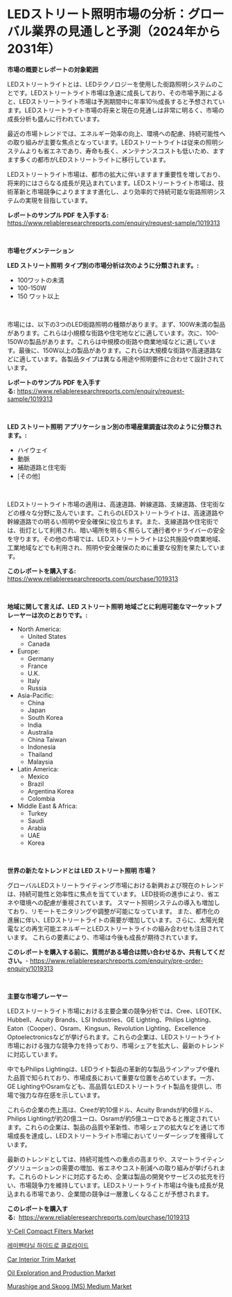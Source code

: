 <p><h1>LEDストリート照明市場の分析：グローバル業界の見通しと予測（2024年から2031年）</h1></p><p><strong>市場の概要とレポートの対象範囲</strong></p>
<p><p>LEDストリートライトとは、LEDテクノロジーを使用した街路照明システムのことです。LEDストリートライト市場は急速に成長しており、その市場予測によると、LEDストリートライト市場は予測期間中に年率10％成長すると予想されています。LEDストリートライト市場の将来と現在の見通しは非常に明るく、市場の成長分析も盛んに行われています。</p><p>最近の市場トレンドでは、エネルギー効率の向上、環境への配慮、持続可能性への取り組みが主要な焦点となっています。LEDストリートライトは従来の照明システムよりも省エネであり、寿命も長く、メンテナンスコストも低いため、ますます多くの都市がLEDストリートライトに移行しています。</p><p> LEDストリートライト市場は、都市の拡大に伴いますます重要性を増しており、将来的にはさらなる成長が見込まれています。LEDストリートライト市場は、技術革新と市場競争によりますます進化し、より効率的で持続可能な街路照明システムの実現を目指しています。</p></p>
<p><strong>レポートのサンプル PDF を入手する:</strong> <a href="https://www.reliableresearchreports.com/enquiry/request-sample/1019313">https://www.reliableresearchreports.com/enquiry/request-sample/1019313</a></p>
<p>&nbsp;</p>
<p><strong>市場セグメンテーション</strong></p>
<p><strong>LED ストリート照明 タイプ別の市場分析は次のように分類されます。:</strong></p>
<p><ul><li>100ワットの未満</li><li>100-150W</li><li>150 ワット以上</li></ul></p>
<p>&nbsp;</p>
<p><p>市場には、以下の3つのLED街路照明の種類があります。まず、100W未満の製品があります。これらは小規模な街路や住宅地などに適しています。次に、100-150Wの製品があります。これらは中規模の街路や商業地域などに適しています。最後に、150W以上の製品があります。これらは大規模な街路や高速道路などに適しています。各製品タイプは異なる用途や照明要件に合わせて設計されています。</p></p>
<p><strong>レポートのサンプル PDF を入手する:</strong>&nbsp;<a href="https://www.reliableresearchreports.com/enquiry/request-sample/1019313">https://www.reliableresearchreports.com/enquiry/request-sample/1019313</a></p>
<p>&nbsp;</p>
<p><strong> LED ストリート照明 アプリケーション別の市場産業調査は次のように分類されます。:</strong></p>
<p><ul><li>ハイウェイ</li><li>動脈</li><li>補助道路と住宅街</li><li>[その他]</li></ul></p>
<p>&nbsp;</p>
<p><p>LEDストリートライト市場の適用は、高速道路、幹線道路、支線道路、住宅街などの様々な分野に及んでいます。これらのLEDストリートライトは、高速道路や幹線道路での明るい照明や安全確保に役立ちます。また、支線道路や住宅街では、街灯として利用され、暗い場所を明るく照らして通行者やドライバーの安全を守ります。その他の市場では、LEDストリートライトは公共施設や商業地域、工業地域などでも利用され、照明や安全確保のために重要な役割を果たしています。</p></p>
<p><strong>このレポートを購入する:</strong>&nbsp; <a href="https://www.reliableresearchreports.com/purchase/1019313">https://www.reliableresearchreports.com/purchase/1019313</a></p>
<p>&nbsp;</p>
<p><strong>地域に関して言えば、LED ストリート照明 地域ごとに利用可能なマーケットプレーヤーは次のとおりです。:</strong></p>
<p><ul>
    <li>
        North America:
        <ul>
            <li>United States</li>
            <li>Canada</li>
        </ul>
    </li>
    <li>
        Europe:
        <ul>
            <li>Germany</li>
            <li>France</li>
            <li>U.K.</li>
            <li>Italy</li>
            <li>Russia</li>
        </ul>
    </li>
    <li>
        Asia-Pacific:
        <ul>
            <li>China</li>
            <li>Japan</li>
            <li>South Korea</li>
            <li>India</li>
            <li>Australia</li>
            <li>China Taiwan</li>
            <li>Indonesia</li>
            <li>Thailand</li>
            <li>Malaysia</li>
        </ul>
    </li>
    <li>
        Latin America:
        <ul>
            <li>Mexico</li>
            <li>Brazil</li>
            <li>Argentina Korea</li>
            <li>Colombia</li>
        </ul>
    </li>
    <li>
        Middle East & Africa:
        <ul>
            <li>Turkey</li>
            <li>Saudi</li>
            <li>Arabia</li>
            <li>UAE</li>
            <li>Korea</li>
        </ul>
    </li>
    </ul></p>
<p>&nbsp;</p>
<p><strong>世界の新たなトレンドとは LED ストリート照明 市場？</strong></p>
<p><p>グローバルLEDストリートライティング市場における新興および現在のトレンドは、持続可能性と効率性に焦点を当てています。 LED技術の進歩により、省エネや環境への配慮が重視されています。 スマート照明システムの導入も増加しており、リモートモニタリングや調整が可能になっています。 また、都市化の進展に伴い、LEDストリートライトの需要が増加しています。さらに、太陽光発電などの再生可能エネルギーとLEDストリートライトの組み合わせも注目されています。 これらの要素により、市場は今後も成長が期待されています。</p></p>
<p><strong>このレポートを購入する前に、質問がある場合は問い合わせるか、共有してください。</strong>- <a href="https://www.reliableresearchreports.com/enquiry/pre-order-enquiry/1019313">https://www.reliableresearchreports.com/enquiry/pre-order-enquiry/1019313</a></p>
<p>&nbsp;</p>
<p><strong>主要な市場プレーヤー</strong></p>
<p><p>LEDストリートライト市場における主要企業の競争分析では、Cree、LEOTEK、Hubbell、Acuity Brands、LSI Industries、GE Lighting、Philips Lighting、Eaton（Cooper）、Osram、Kingsun、Revolution Lighting、Excellence Optoelectronicsなどが挙げられます。これらの企業は、LEDストリートライト市場における強力な競争力を持っており、市場シェアを拡大し、最新のトレンドに対応しています。</p><p>中でもPhilips Lightingは、LEDライト製品の革新的な製品ラインアップや優れた品質で知られており、市場成長において重要な位置を占めています。一方、GE LightingやOsramなども、高品質なLEDストリートライト製品を提供し、市場で強力な存在感を示しています。</p><p>これらの企業の売上高は、Creeが約10億ドル、Acuity Brandsが約6億ドル、Philips Lightingが約20億ユーロ、Osramが約5億ユーロであると推定されています。これらの企業は、製品の品質や革新性、市場シェアの拡大などを通じて市場成長を達成し、LEDストリートライト市場においてリーダーシップを獲得しています。</p><p>最新のトレンドとしては、持続可能性への重点の高まりや、スマートライティングソリューションの需要の増加、省エネやコスト削減への取り組みが挙げられます。これらのトレンドに対応するため、企業は製品の開発やサービスの拡充を行い、市場競争力を維持しています。LEDストリートライト市場は今後も成長が見込まれる市場であり、企業間の競争は一層激しくなることが予想されます。</p></p>
<p><strong>このレポートを購入する:</strong>&nbsp;&nbsp;<a href="https://www.reliableresearchreports.com/purchase/1019313">https://www.reliableresearchreports.com/purchase/1019313</a></p>
<p><p><a href="https://issuu.com/reportprime-2/docs/v-cell-compact-filters-market-size-2030.pptx">V-Cell Compact Filters Market</a></p><p><a href="https://github.com/vdhdwjyp90142/Market-Research-Report-List-1/blob/main/7804837188318.md">레미펜타닐 하이드로 클로라이드</a></p><p><a href="https://github.com/lbird53714/Market-Research-Report-List-3/blob/main/car-interior-trim-market.md">Car Interior Trim Market</a></p><p><a href="https://bubble-tree-ea4.notion.site/Oil-Exploration-and-Production-Market-with-the-goal-of-estimating-the-market-size-and-future-growth--65e073b6964d4cc5bc441bed811023b1">Oil Exploration and Production Market</a></p><p><a href="https://thundering-castanet-c65.notion.site/Murashige-and-Skoog-MS-Medium-Market-Size-Share-Trends-Analysis-Report-By-Application-Regional-e4df36dee84b402c88ebdce0f867fe1d">Murashige and Skoog (MS) Medium Market</a></p></p>